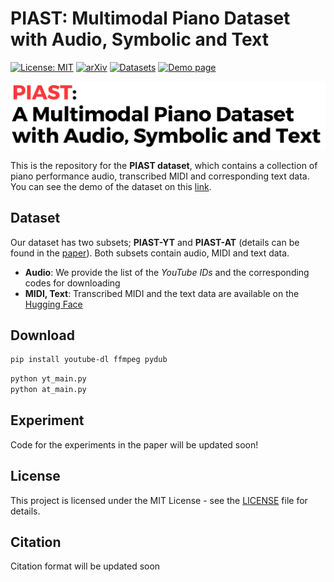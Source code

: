 # PIAST: Multimodal Piano Dataset with Audio, Symbolic and Text

[![License: MIT](https://img.shields.io/badge/License-MIT-red.svg)](https://opensource.org/licenses/MIT)
[![arXiv](https://img.shields.io/badge/arXiv-<COLOR>.svg)](arxiv) 
[![Datasets](https://img.shields.io/badge/%F0%9F%A4%97%20Hugging%20Face-Datasets-yellow)](https://huggingface.co/datasets/Hayeonbang/PIAST)
[![Demo page](https://img.shields.io/badge/Demo-page-hotpink)](https://hayeonbang.github.io/PIAST_dataset/)



![PIAST](./PIAST.png)

This is the repository for the **PIAST dataset**, which contains a collection of piano performance audio, transcribed MIDI and corresponding text data. You can see the demo of the dataset on this [link](https://hayeonbang.github.io/PIAST_dataset/).


## Dataset
Our dataset has two subsets; **PIAST-YT** and **PIAST-AT** (details can be found in the [paper](https://arxiv.org/)). Both subsets contain audio, MIDI and text data. 
- **Audio**: We provide the list of the *YouTube IDs* and the corresponding codes for downloading
- **MIDI, Text**: Transcribed MIDI and the text data are available on the [Hugging Face](https://huggingface.co/datasets/Hayeonbang/PIAST)

## Download
```bash
pip install youtube-dl ffmpeg pydub
```

```python
python yt_main.py
python at_main.py
```

## Experiment
Code for the experiments in the paper will be updated soon! 

## License
This project is licensed under the MIT License - see the [LICENSE](LICENSE) file for details.

## Citation
Citation format will be updated soon

